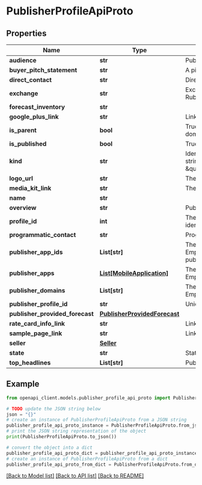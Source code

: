 # PublisherProfileApiProto


## Properties

Name | Type | Description | Notes
------------ | ------------- | ------------- | -------------
**audience** | **str** | Publisher provided info on its audience. | [optional] 
**buyer_pitch_statement** | **str** | A pitch statement for the buyer | [optional] 
**direct_contact** | **str** | Direct contact for the publisher profile. | [optional] 
**exchange** | **str** | Exchange where this publisher profile is from. E.g. AdX, Rubicon etc... | [optional] 
**forecast_inventory** | **str** |  | [optional] 
**google_plus_link** | **str** | Link to publisher&#39;s Google+ page. | [optional] 
**is_parent** | **bool** | True, if this is the parent profile, which represents all domains owned by the publisher. | [optional] 
**is_published** | **bool** | True, if this profile is published. Deprecated for state. | [optional] 
**kind** | **str** | Identifies what kind of resource this is. Value: the fixed string \&quot;adexchangebuyer#publisherProfileApiProto\&quot;. | [optional] [default to 'adexchangebuyer#publisherProfileApiProto']
**logo_url** | **str** | The url to the logo for the publisher. | [optional] 
**media_kit_link** | **str** | The url for additional marketing and sales materials. | [optional] 
**name** | **str** |  | [optional] 
**overview** | **str** | Publisher provided overview. | [optional] 
**profile_id** | **int** | The pair of (seller.account_id, profile_id) uniquely identifies a publisher profile for a given publisher. | [optional] 
**programmatic_contact** | **str** | Programmatic contact for the publisher profile. | [optional] 
**publisher_app_ids** | **List[str]** | The list of app IDs represented in this publisher profile. Empty if this is a parent profile. Deprecated in favor of publisher_app. | [optional] 
**publisher_apps** | [**List[MobileApplication]**](MobileApplication.md) | The list of apps represented in this publisher profile. Empty if this is a parent profile. | [optional] 
**publisher_domains** | **List[str]** | The list of domains represented in this publisher profile. Empty if this is a parent profile. | [optional] 
**publisher_profile_id** | **str** | Unique Id for publisher profile. | [optional] 
**publisher_provided_forecast** | [**PublisherProvidedForecast**](PublisherProvidedForecast.md) |  | [optional] 
**rate_card_info_link** | **str** | Link to publisher rate card | [optional] 
**sample_page_link** | **str** | Link for a sample content page. | [optional] 
**seller** | [**Seller**](Seller.md) |  | [optional] 
**state** | **str** | State of the publisher profile. | [optional] 
**top_headlines** | **List[str]** | Publisher provided key metrics and rankings. | [optional] 

## Example

```python
from openapi_client.models.publisher_profile_api_proto import PublisherProfileApiProto

# TODO update the JSON string below
json = "{}"
# create an instance of PublisherProfileApiProto from a JSON string
publisher_profile_api_proto_instance = PublisherProfileApiProto.from_json(json)
# print the JSON string representation of the object
print(PublisherProfileApiProto.to_json())

# convert the object into a dict
publisher_profile_api_proto_dict = publisher_profile_api_proto_instance.to_dict()
# create an instance of PublisherProfileApiProto from a dict
publisher_profile_api_proto_from_dict = PublisherProfileApiProto.from_dict(publisher_profile_api_proto_dict)
```
[[Back to Model list]](../README.md#documentation-for-models) [[Back to API list]](../README.md#documentation-for-api-endpoints) [[Back to README]](../README.md)


